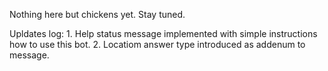 Nothing here but chickens yet. Stay tuned.

Upldates log:
    1. Help status message implemented with simple instructions how to use this bot.
    2. Locatiom answer type introduced as addenum to message.